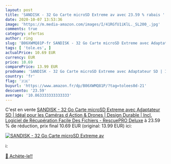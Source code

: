 ```yaml
---
layout: post
title: 'SANDISK - 32 Go Carte microSD Extreme av avec 23.59 % rabais '
date: 2020-10-07 13:53:36
image: 'https://m.media-amazon.com/images/I/41RGfU1iKlL._SL200_.jpg'
comments: true
category: ofertas
author: ring
slug: 'B06XWMQ81P-fr SANDISK - 32 Go Carte microSD Extreme avec Adaptateur SD |...'
tags: [ 'tole.es', ]
actualPrice: 10.69 EUR
currency: EUR
price: 10.69
comparePrice: 13.99 EUR
prodname: 'SANDISK - 32 Go Carte microSD Extreme avec Adaptateur SD | Idéal pour les Caméras d Action & Drones | Design Durable | Incl. Logiciel de Récupération Facile Des Fichiers - RescuePRO Deluxe'
country: 'fr'
flag: '🇫🇷'
buyurl: 'https://www.amazon.fr/dp/B06XWMQ81P/?tag=tolees0d-21'
descuento: '23.59'
average: '10.863333333333333'
---
```


C'est en vente [SANDISK - 32 Go Carte microSD Extreme avec Adaptateur SD | Idéal pour les Caméras d Action & Drones | Design Durable | Incl. Logiciel de Récupération Facile Des Fichiers - RescuePRO Deluxe](https://www.amazon.fr/dp/B06XWMQ81P/?tag=tolees0d-21)  à  23.59 % de réduction, prix final  10.69 EUR (original: 13.99 EUR) ici:

[![SANDISK - 32 Go Carte microSD Extreme av](https://m.media-amazon.com/images/I/41RGfU1iKlL._SL200_.jpg)](https://www.amazon.fr/dp/B06XWMQ81P/?tag=tolees0d-21)

ℹ️:


[🛒 Achète-le!!](https://www.amazon.fr/dp/B06XWMQ81P/?tag=tolees0d-21)
